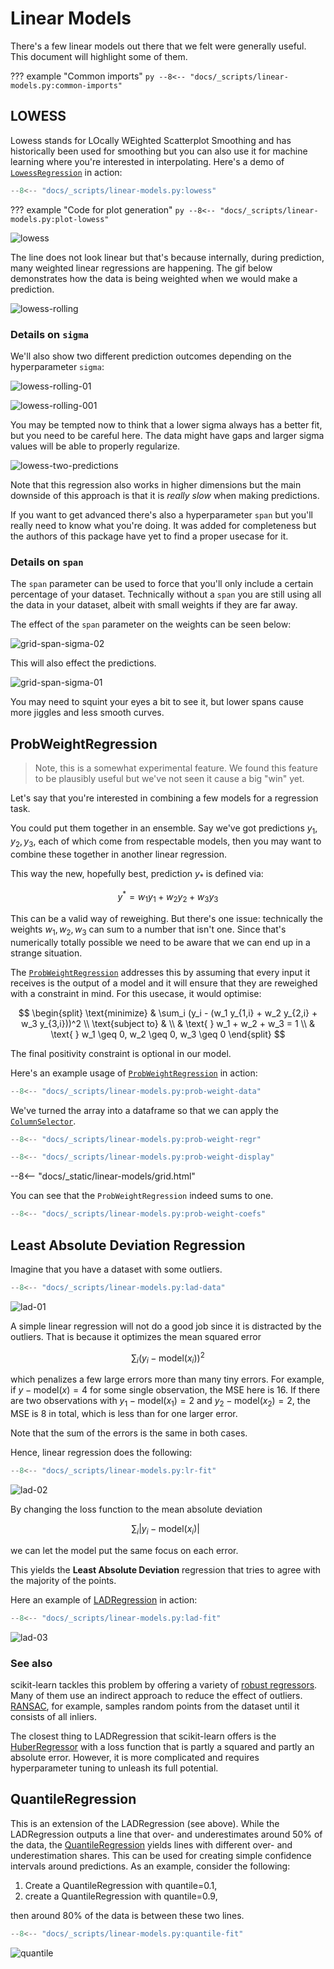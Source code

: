 # Linear Models

There's a few linear models out there that we felt were generally useful. This document will highlight some of them.

??? example "Common imports"
    ```py
    --8<-- "docs/_scripts/linear-models.py:common-imports"
    ```

## LOWESS

Lowess stands for LOcally WEighted Scatterplot Smoothing and has historically been used for smoothing but you can also use it for machine learning where you're interested in interpolating. Here's a demo of [`LowessRegression`][lowess-api] in action:

```py title="LowessRegression"
--8<-- "docs/_scripts/linear-models.py:lowess"
```

??? example "Code for plot generation"
    ```py
    --8<-- "docs/_scripts/linear-models.py:plot-lowess"
    ```

![lowess](../_static/linear-models/lowess.png)

The line does not look linear but that's because internally, during prediction, many weighted linear regressions are happening. The gif below demonstrates how the data is being weighted when we would make a prediction.

![lowess-rolling](../_static/linear-models/lowess-rolling.gif)

### Details on `sigma`

We'll also show two different prediction outcomes depending on the hyperparameter `sigma`:

![lowess-rolling-01](../_static/linear-models/lowess-rolling-01.gif)

![lowess-rolling-001](../_static/linear-models/lowess-rolling-001.gif)

You may be tempted now to think that a lower sigma always has a better fit, but you need to be careful here.
The data might have gaps and larger sigma values will be able to properly regularize.

![lowess-two-predictions](../_static/linear-models/lowess-two-predictions.gif)

Note that this regression also works in higher dimensions but the main downside of this approach is that it is _really slow_ when making predictions.

If you want to get advanced there's also a hyperparameter `span` but you'll really need to know what you're doing.
It was added for completeness but the authors of this package have yet to find a proper usecase for it.

### Details on `span`

The `span` parameter can be used to force that you'll only include a certain percentage of your dataset.
Technically without a `span` you are still using all the data in your dataset, albeit with small weights if they are far
away.

The effect of the `span` parameter on the weights can be seen below:

![grid-span-sigma-02](../_static/linear-models/grid-span-sigma-01.png)

This will also effect the predictions.

![grid-span-sigma-01](../_static/linear-models/grid-span-sigma-02.png)

You may need to squint your eyes a bit to see it, but lower spans cause more jiggles and less smooth curves.

## ProbWeightRegression

> Note, this is a somewhat experimental feature. We found this feature to be plausibly useful but we've not seen it cause a big "win" yet.

Let's say that you're interested in combining a few models for a regression task.

You could put them together in an ensemble. Say we've got predictions $y_1, y_2, y_3$, each of which come from respectable models, then you may want to combine these together in another linear regression.

This way the new, hopefully best, prediction $y_*$ is defined via:

$$ y^* = w_1 y_1 + w_2 y_2 + w_3 y_3 $$

This can be a valid way of reweighing. But there's one issue: technically the weights $w_1, w_2, w_3$ can sum to a number that isn't one. Since that's numerically totally possible we need to be aware that we can end up in a strange situation.

The [`ProbWeightRegression`][prob-weight-api] addresses this by assuming that every input it receives is the output of a model and it will ensure that they are reweighed with a constraint in mind. For this usecase, it would optimise:

$$
\begin{split}
\text{minimize} & \sum_i (y_i - (w_1 y_{1,i} + w_2 y_{2,i} + w_3 y_{3,i}))^2 \\
\text{subject to} & \\
& \text{ } w_1 + w_2 + w_3 = 1 \\
& \text{ } w_1 \geq 0, w_2 \geq 0, w_3 \geq 0
\end{split}
$$

The final positivity constraint is optional in our model.

Here's an example usage of [`ProbWeightRegression`][prob-weight-api] in action:

```py
--8<-- "docs/_scripts/linear-models.py:prob-weight-data"
```

We've turned the array into a dataframe so that we can apply the [`ColumnSelector`][column-selector-api].

```py title="ProbWeightRegression"
--8<-- "docs/_scripts/linear-models.py:prob-weight-regr"
```

```py
--8<-- "docs/_scripts/linear-models.py:prob-weight-display"
```

--8<-- "docs/_static/linear-models/grid.html"

You can see that the `ProbWeightRegression` indeed sums to one.

```py
--8<-- "docs/_scripts/linear-models.py:prob-weight-coefs"
```

## Least Absolute Deviation Regression

Imagine that you have a dataset with some outliers.

```py title="Data with outliers"
--8<-- "docs/_scripts/linear-models.py:lad-data"
```

![lad-01](../_static/linear-models/lad-data.png)

A simple linear regression will not do a good job since it is distracted by the outliers. That is because it optimizes the mean squared error

$$ \sum_i \left(y_i-\textrm{model}(x_i)\right)^2 $$

which penalizes a few large errors more than many tiny errors. For example, if $y-\text{model}(x) = 4$ for some single observation, the MSE here is 16. If there are two observations with $y_1 - \text{model}(x_1) = 2$ and $y_2 - \text{model}(x_2) = 2$, the MSE is 8 in total, which is less than for one larger error.

Note that the sum of the errors is the same in both cases.

Hence, linear regression does the following:

```py title="LinearRegression fit"
--8<-- "docs/_scripts/linear-models.py:lr-fit"
```

![lad-02](../_static/linear-models/lr-fit.png)

By changing the loss function to the mean absolute deviation

$$ \sum_i \left|y_i-\textrm{model}(x_i)\right|\enspace$$

we can let the model put the same focus on each error.

This yields the **Least Absolute Deviation** regression that tries to agree with the majority of the points.

Here an example of [LADRegression][lad-api] in action:

```py title="LADRegression fit"
--8<-- "docs/_scripts/linear-models.py:lad-fit"
```

![lad-03](../_static/linear-models/lad-fit.png)

### See also

scikit-learn tackles this problem by offering a variety of [robust regressors](https://scikit-learn.org/stable/auto_examples/linear_model/plot_robust_fit.html). Many of them use an indirect approach to reduce the effect of outliers. [RANSAC](https://en.wikipedia.org/wiki/Random_sample_consensus), for example, samples random points from the dataset until it consists of all inliers.

The closest thing to LADRegression that scikit-learn offers is the [HuberRegressor](https://scikit-learn.org/stable/modules/generated/sklearn.linear_model.HuberRegressor.html) with a loss function that is partly a squared and partly an absolute error. However, it is more complicated and requires hyperparameter tuning to unleash its full potential.

## QuantileRegression

This is an extension of the LADRegression (see above). While the LADRegression outputs a line that over- and underestimates around 50% of the data, the [QuantileRegression][quantile-api] yields lines with different over- and underestimation shares. This can be used for creating simple confidence intervals around predictions. As an example, consider the following:

1. Create a QuantileRegression with quantile=0.1,
2. create a QuantileRegression with quantile=0.9,

then around 80% of the data is between these two lines.

```py title="QuantileRegression fit"
--8<-- "docs/_scripts/linear-models.py:quantile-fit"
```

![quantile](../_static/linear-models/quantile-fit.png)

[lowess-api]: ../../api/linear-model#sklego.linear_model.LowessRegression
[prob-weight-api]: ../../api/linear-model#sklego.linear_model.ProbWeightRegression
[column-selector-api]: ../../api/preprocessing#sklego.preprocessing.ColumnSelector
[lad-api]: ../../api/linear-model#sklego.linear_model.LADRegression
[quantile-api]: ../../api/linear-model#sklego.linear_model.QuantileRegression
